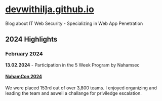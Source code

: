 # [devwithilja.github.io](https://devwithilja.github.io)
Blog about IT Web Security - Specializing in Web App Penetration

## 2024 Highlights

### February 2024
**13.02.2024** - Participation in the 5 Week Program by Nahamsec

#### [NahamCon 2024](https://github.com/devwithilja/devwithilja.github.io/blob/main/2024/NahamCon%20CTF%202024%20Experience.md)

We were placed 153rd out of over 3,800 teams. I enjoyed organizing and leading the team and aswell a challange for priviledge escalation.

